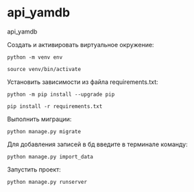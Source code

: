 # api_yamdb
api_yamdb


Cоздать и активировать виртуальное окружение:

```
python -m venv env
```

```
source venv/bin/activate
```

Установить зависимости из файла requirements.txt:

```
python -m pip install --upgrade pip
```

```
pip install -r requirements.txt
```

Выполнить миграции:

```
python manage.py migrate
```

Для добавления записей в бд введите в терминале команду:

```
python manage.py import_data
```

Запустить проект:

```
python manage.py runserver
```